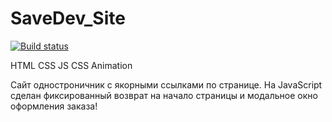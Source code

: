 # SaveDev_Site

[![Build status](https://ci.appveyor.com/api/projects/status/ujwltl5c4g3rt5wt/branch/main?svg=true)](https://ci.appveyor.com/project/SergeiKostiaev/savedev-site/branch/main)

HTML CSS JS CSS Animation

Сайт одностроничник с якорными ссылками по странице. На JavaScript сделан фиксированный возврат на начало страницы и модальное окно оформления заказа!
